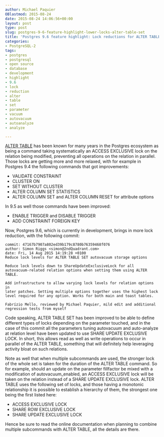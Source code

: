 ```yaml
---
author: Michael Paquier
OBlastmod: 2015-08-24
date: 2015-08-24 14:06:56+00:00
layout: post
type: post
slug: postgres-9-6-feature-highlight-lower-locks-alter-table-set
title: 'Postgres 9.6 feature highlight: Lock reductions for ALTER TABLE SET'
categories:
- PostgreSQL-2
tags:
- postgres
- postgresql
- open source
- database
- development
- highlight
- 9.6
- lock
- reduction
- alter
- table
- set
- parameter
- vacuum
- autovacuum
- autoanalyze
- analyze

---
```


[ALTER TABLE](http://www.postgresql.org/docs/devel/static/sql-altertable.html)
has been known for many years in the Postgres ecosystem as being a command
taking systematically an ACCESS EXCLUSIVE lock on the relation being modified,
preventing all operations on the relation in parallel. Those locks are getting
more and more relaxed, with for example in Postgres 9.4 the following commands
that got improvements:

  * VALIDATE CONSTRAINT
  * CLUSTER ON
  * SET WITHOUT CLUSTER
  * ALTER COLUMN SET STATISTICS
  * ALTER COLUMN SET and ALTER COLUMN RESET for attribute options

In 9.5 as well those commands have been improved:

  * ENABLE TRIGGER and DISABLE TRIGGER
  * ADD CONSTRAINT FOREIGN KEY

Now, Postgres 9.6, which is currently in development, brings in more lock
reduction, with the following commit:

    commit: 47167b7907a802ed39b179c8780b76359468f076
    author: Simon Riggs <simon@2ndQuadrant.com>
    date: Fri, 14 Aug 2015 14:19:28 +0100
    Reduce lock levels for ALTER TABLE SET autovacuum storage options

    Reduce lock levels down to ShareUpdateExclusiveLock for all
    autovacuum-related relation options when setting them using ALTER TABLE.

    Add infrastructure to allow varying lock levels for relation options in
    later patches. Setting multiple options together uses the highest lock
    level required for any option. Works for both main and toast tables.

    Fabrízio Mello, reviewed by Michael Paquier, mild edit and additional
    regression tests from myself

Code speaking, ALTER TABLE SET has been improved to be able to define
different types of locks depending on the parameter touched, and in the
case of this commit all the parameters tuning autovacuum and auto-analyze
at relation level have been updated to use SHARE UPDATE EXCLUSIVE LOCK.
In short, this allows read as well as write operations to occur in parallel
of the ALTER TABLE, something that will definitely help leveraging activity
bloat on such relations.

Note as well that when multiple subcommands are used, the stronger lock
of the whole set is taken for the duration of the ALTER TABLE command.
So for example, should an update on the parameter fillfactor be mixed
with a modification of autovacuum\_enabled, an ACCESS EXCLUSIVE lock will
be taken on the relation instead of a SHARE UPDATE EXCLUSIVE lock. ALTER
TABLE uses the following set of locks, and those having a monotonic
relationship it is possible to establish a hierarchy of them, the strongest
one being the first listed here:

  * ACCESS EXCLUSIVE LOCK
  * SHARE ROW EXCLUSIVE LOCK
  * SHARE UPDATE EXCLUSIVE LOCK

Hence be sure to read the online documentation when planning to combine
multiple subcommands with ALTER TABLE, all the details are there.
